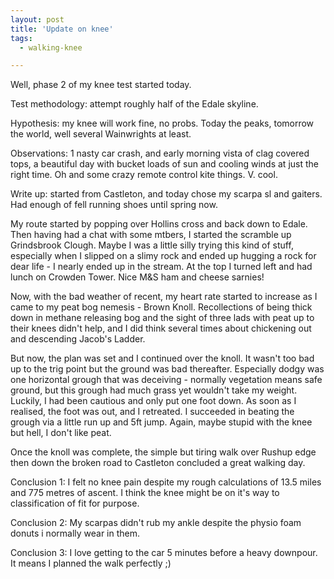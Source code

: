 ```yaml
---
layout: post
title: 'Update on knee'
tags:
  - walking-knee

---
```


Well, phase 2 of my knee test started today.

Test methodology: attempt roughly half of the Edale skyline.

Hypothesis: my knee will work fine, no probs. Today the peaks, tomorrow the world, well several Wainwrights at least.

Observations: 1 nasty car crash, and early morning vista of clag covered tops,  a beautiful day with bucket loads of sun and cooling winds at just the right time. Oh and some crazy remote control kite things. V. cool.

Write up: started from Castleton, and today chose my scarpa sl and gaiters. Had enough of fell running shoes until spring now.

My route started by popping over Hollins  cross and back down to Edale. Then having had a chat with some mtbers, I started the scramble up Grindsbrook Clough. Maybe I was a little silly trying this kind of stuff, especially when I slipped on a slimy rock and ended up hugging a rock for dear life - I nearly ended up in the stream. At the top I turned left and had lunch on Crowden Tower. Nice M&amp;S ham and cheese sarnies!

Now, with the bad weather of recent, my heart rate started to increase as I came to my peat bog nemesis - Brown Knoll. Recollections of being thick down in methane releasing bog and the sight of three lads with peat up to their knees didn't help, and I did think several times about chickening out and descending Jacob's Ladder.

But now, the plan was set and I continued over the knoll. It wasn't too bad up to the trig point but the ground was bad thereafter. Especially dodgy was one horizontal grough that was deceiving - normally vegetation means safe ground, but this grough had much grass yet wouldn't take my weight. Luckily, I had been cautious and only put one foot down. As soon as I realised, the foot was out, and I retreated. I succeeded in beating the grough via a little run up and 5ft jump. Again, maybe stupid with the knee but hell, I don't like peat.

Once the knoll was complete, the simple but tiring walk over Rushup edge then down the broken road to Castleton concluded a great walking day.

Conclusion 1: I felt no knee pain despite my rough calculations of 13.5 miles and 775 metres of ascent. I think the knee might be on it's way to classification of fit for purpose.

Conclusion 2: My scarpas didn't rub my ankle despite the physio foam donuts i normally wear in them.

Conclusion 3: I love getting to the car 5 minutes before a heavy downpour. It means I planned the walk perfectly ;)
